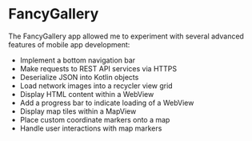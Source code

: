 # FancyGallery

The FancyGallery app allowed me to experiment with several advanced features of mobile app development:

* Implement a bottom navigation bar
* Make requests to REST API services via HTTPS
* Deserialize JSON into Kotlin objects
* Load network images into a recycler view grid
* Display HTML content within a WebView
* Add a progress bar to indicate loading of a WebView
* Display map tiles within a MapView
* Place custom coordinate markers onto a map
* Handle user interactions with map markers
